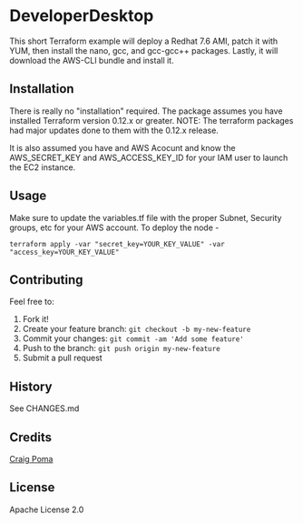 # DeveloperDesktop

This short Terraform example will deploy a Redhat 7.6 AMI, patch it with YUM, then install the nano, gcc, and gcc-gcc++ packages. Lastly, it will download the AWS-CLI bundle and install it.

## Installation

There is really no "installation" required. The package assumes you have installed Terraform version 0.12.x or greater. NOTE: The terraform packages had major updates done to them with the 0.12.x release. 

It is also assumed you have and AWS Acocunt and know the AWS_SECRET_KEY and AWS_ACCESS_KEY_ID for your IAM user to launch the EC2 instance.

## Usage
Make sure to update the variables.tf file with the proper Subnet, Security groups, etc for your AWS account.
To deploy the node - 
```
terraform apply -var "secret_key=YOUR_KEY_VALUE" -var "access_key=YOUR_KEY_VALUE"
```

## Contributing
Feel free to:
1. Fork it!
2. Create your feature branch: `git checkout -b my-new-feature`
3. Commit your changes: `git commit -am 'Add some feature'`
4. Push to the branch: `git push origin my-new-feature`
5. Submit a pull request 

## History
See CHANGES.md

## Credits
[Craig Poma](https://github.com/cpoma)

## License
Apache License 2.0
